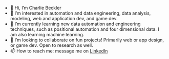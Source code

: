 - 👋 Hi, I’m Charlie Beckler
- 👀 I’m interested in automation and data engineering, data analysis, modeling, web and application dev, and game dev.
- 🌱 I’m currently learning new data automation and engineering techniques, such as positional automation and four dimensional data. I am also learning machine learning.
- 💞️ I’m looking to collaborate on fun projects! Primarily web or app design, or game dev. Open to research as well.
- 📫 How to reach me: message me on [LinkedIn](https://linkedin.com/in/charlie-beckler)

<!---
cbeckler/cbeckler is a ✨ special ✨ repository because its `README.md` (this file) appears on your GitHub profile.
You can click the Preview link to take a look at your changes.
--->

